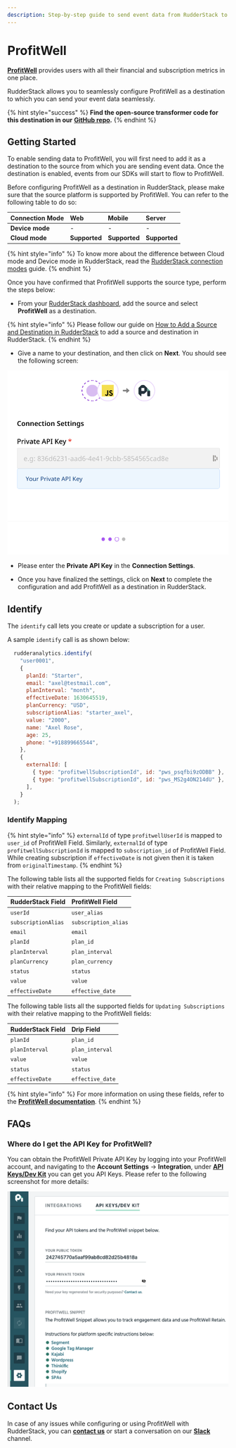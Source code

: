 ```yaml
---
description: Step-by-step guide to send event data from RudderStack to ProfitWell
---
```


# ProfitWell

[**ProfitWell**](https://www.profitwell.com/) provides users with all their financial and subscription metrics in one place.

RudderStack allows you to seamlessly configure ProfitWell as a destination to which you can send your event data seamlessly.

{% hint style="success" %}
**Find the open-source transformer code for this destination in our** [**GitHub repo**](https://github.com/rudderlabs/rudder-transformer/tree/master/v0/destinations/profitwell)**.**
{% endhint %}

## Getting Started

To enable sending data to ProfitWell, you will first need to add it as a destination to the source from which you are sending event data. Once the destination is enabled, events from our SDKs will start to flow to ProfitWell.

Before configuring ProfitWell as a destination in RudderStack, please make sure that the source platform is supported by ProfitWell. You can refer to the following table to do so:

| **Connection Mode** | **Web**       | **Mobile**    | **Server**    |
| :------------------ | :------------ | :------------ | :------------ |
| **Device mode**     | -             | -             | -             |
| **Cloud mode**      | **Supported** | **Supported** | **Supported** |

{% hint style="info" %}
To know more about the difference between Cloud mode and Device mode in RudderStack, read the [RudderStack connection modes](https://docs.rudderstack.com/get-started/rudderstack-connection-modes) guide.
{% endhint %}

Once you have confirmed that ProfitWell supports the source type, perform the steps below:

* From your [RudderStack dashboard](https://app.rudderstack.com/), add the source and select **ProfitWell** as a destination.

{% hint style="info" %}
Please follow our guide on [How to Add a Source and Destination in RudderStack](https://docs.rudderstack.com/how-to-guides/adding-source-and-destination-rudderstack) to add a source and destination in RudderStack.
{% endhint %}

* Give a name to your destination, and then click on **Next**. You should see the following screen:

![Connection Settings for ProfitWell in RudderStack](../../.gitbook/assets/Profitwell-1.png)

* Please enter the **Private API Key** in the **Connection Settings**.

* Once you have finalized the settings, click on **Next** to complete the configuration and add ProfitWell as a destination in RudderStack.

## Identify

The `identify` call lets you create or update a subscription for a user.

A sample `identify` call is as shown below:

```javascript
  rudderanalytics.identify(
    "user0001",
    {
      planId: "Starter",
      email: "axel@testmail.com",
      planInterval: "month",
      effectiveDate: 1630645519,
      planCurrency: "USD",
      subscriptionAlias: "starter_axel",
      value: "2000",
      name: "Axel Rose",
      age: 25,
      phone: "+918899665544",
    },
    {
      externalId: [
        { type: "profitwellSubscriptionId", id: "pws_psqfbi9zODBB" },
        { type: "profitwellSubscriptionId", id: "pws_MS2g4ON214dU" },
      ],
    }
  );
```

### Identify Mapping

{% hint style="info" %}
`externalId` of type `profitwellUserId` is mapped to `user_id` of ProfitWell Field. Similarly, `externalId` of type `profitwellSubscriptionId` is mapped to `subscription_id` of ProfitWell Field. While creating subscription if `effectiveDate` is not given then it is taken from `originalTimestamp`.
{% endhint %}

The following table lists all the supported fields for `Creating Subscriptions` with their relative mapping to the ProfitWell fields:

| **RudderStack Field** | **ProfitWell Field** |
| :-------------------- | :------------------- |
| `userId`              | `user_alias`         |
| `subscriptionAlias`   | `subscription_alias` |
| `email`               | `email`              |
| `planId`              | `plan_id`            |
| `planInterval`        | `plan_interval`      |
| `planCurrency`        | `plan_currency`      |
| `status`              | `status`             |
| `value`               | `value`              |
| `effectiveDate`       | `effective_date`     |

The following table lists all the supported fields for `Updating Subscriptions` with their relative mapping to the ProfitWell fields:

| **RudderStack Field** | **Drip Field**   |
| :-------------------- | :--------------- |
| `planId`              | `plan_id`        |
| `planInterval`        | `plan_interval`  |
| `value`               | `value`          |
| `status`              | `status`         |
| `effectiveDate`       | `effective_date` |

{% hint style="info" %}
For more information on using these fields, refer to the [**ProfitWell documentation**](https://profitwellapiv2.docs.apiary.io/#).
{% endhint %}

## FAQs

### Where do I get the API Key for ProfitWell?

You can obtain the ProfitWell Private API Key by logging into your ProfitWell account, and navigating to the **Account Settings** -> **Integration**, under [**API Keys/Dev Kit**](https://www2.profitwell.com/app/account/integrations) you can get you API Keys. Please refer to the following screenshot for more details:

![ProfitWell API Key](../../.gitbook/assets/profitwell-2.png)

## Contact Us

In case of any issues while configuring or using ProfitWell with RudderStack, you can [**contact us**](mailto:%20docs@rudderstack.com) or start a conversation on our [**Slack**](https://resources.rudderstack.com/join-rudderstack-slack) channel.
